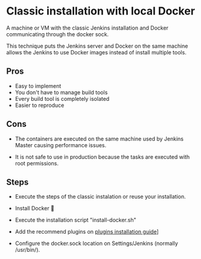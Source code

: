 # Classic installation with local Docker

A machine or VM with the classic Jenkins installation and Docker communicating through the docker sock.

This technique puts the Jenkins server and Docker on the same machine allows the Jenkins to use Docker images instead of install multiple tools.

## Pros

- Easy to implement
- You don't have to manage build tools
- Every build tool is completely isolated
- Easier to reproduce

## Cons

- The containers are executed on the same machine used by Jenkins Master causing performance issues.

- It is not safe to use in production because the tasks are executed with root permissions.

## Steps

- Execute the steps of the classic instalation or reuse your installation.

- Install Docker 🐋

- Execute the installation script "install-docker.sh"

- Add the recommend plugins on [plugins installation guide](../classic/plugins-installation.md)]

- Configure the docker.sock location on Settings/Jenkins (normally /usr/bin/).
